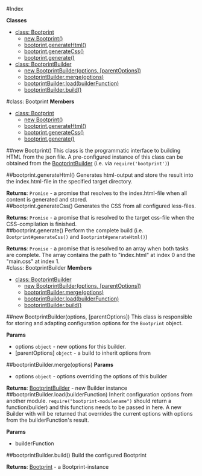 #Index

**Classes**

* [class: Bootprint](#Bootprint)
  * [new Bootprint()](#new_Bootprint)
  * [bootprint.generateHtml()](#Bootprint#generateHtml)
  * [bootprint.generateCss()](#Bootprint#generateCss)
  * [bootprint.generate()](#Bootprint#generate)
* [class: BootprintBuilder](#BootprintBuilder)
  * [new BootprintBuilder(options, [parentOptions])](#new_BootprintBuilder)
  * [bootprintBuilder.merge(options)](#BootprintBuilder#merge)
  * [bootprintBuilder.load(builderFunction)](#BootprintBuilder#load)
  * [bootprintBuilder.build()](#BootprintBuilder#build)
 
<a name="Bootprint"></a>
#class: Bootprint
**Members**

* [class: Bootprint](#Bootprint)
  * [new Bootprint()](#new_Bootprint)
  * [bootprint.generateHtml()](#Bootprint#generateHtml)
  * [bootprint.generateCss()](#Bootprint#generateCss)
  * [bootprint.generate()](#Bootprint#generate)

<a name="new_Bootprint"></a>
##new Bootprint()
This class is the programmatic interface to building HTML from the json
file. A pre-configured instance of this class can be obtained from
the [BootprintBuilder](#BootprintBuilder) (i.e. via `require('bootprint')`)

<a name="Bootprint#generateHtml"></a>
##bootprint.generateHtml()
Generates html-output and store the result into the index.html-file
in the specified target directory.

**Returns**: `Promise` - a promise that resolves to the index.html-file
when all content is generated and stored.  
<a name="Bootprint#generateCss"></a>
##bootprint.generateCss()
Generates the CSS from all configured less-files.

**Returns**: `Promise` - a promise that is resolved to the target css-file when
  the CSS-compilation is finished.  
<a name="Bootprint#generate"></a>
##bootprint.generate()
Perform the complete build (i.e. `Bootprint#generateCss()`
and `Bootprint#generateHtml()`)

**Returns**: `Promise` - a promise that is resolved to an array when both tasks are complete.
The array contains the path to "index.html" at index 0 and the "main.css" at index 1.  
<a name="BootprintBuilder"></a>
#class: BootprintBuilder
**Members**

* [class: BootprintBuilder](#BootprintBuilder)
  * [new BootprintBuilder(options, [parentOptions])](#new_BootprintBuilder)
  * [bootprintBuilder.merge(options)](#BootprintBuilder#merge)
  * [bootprintBuilder.load(builderFunction)](#BootprintBuilder#load)
  * [bootprintBuilder.build()](#BootprintBuilder#build)

<a name="new_BootprintBuilder"></a>
##new BootprintBuilder(options, [parentOptions])
This class is responsible for storing and adapting configuration options
for the <code>Bootprint</code> object.

**Params**

- options `object` - new options for this builder.  
- \[parentOptions\] `object` - a build to inherit options from  

<a name="BootprintBuilder#merge"></a>
##bootprintBuilder.merge(options)
**Params**

- options `object` - options overriding the options of this builder  

**Returns**: [BootprintBuilder](#BootprintBuilder) - new Builder instance  
<a name="BootprintBuilder#load"></a>
##bootprintBuilder.load(builderFunction)
Inherit configuration options from another module.
`require("bootprint-modulename")` should return a function(builder)
and this functions needs to be passed in here.
A new Builder with will be returned that overrides the current options
with options from the builderFunction's result.

**Params**

- builderFunction   

<a name="BootprintBuilder#build"></a>
##bootprintBuilder.build()
Build the configured Bootprint

**Returns**: [Bootprint](#Bootprint) - a Bootprint-instance  
